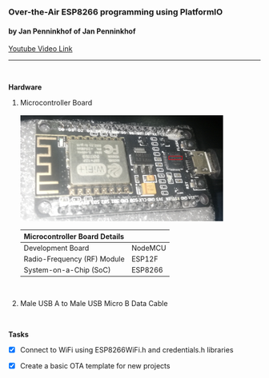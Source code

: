 ### **Over-the-Air ESP8266 programming using PlatformIO**
#### by Jan Penninkhof of Jan Penninkhof

[Youtube Video Link][Jan Penninkhof]

---


<br  />

**Hardware**
1. Microcontroller Board
    <br  />
    <br  />
    ![github](https://raw.githubusercontent.com/lorenzmiranda05/PlatformIoEsp32Tutorial/main/Assets/Images/ESP8266%20ESP-12E%20MCU.png)

    | Microcontroller Board Details | | 
    | - | - | 
    | Development Board | NodeMCU |
    | Radio-Frequency (RF) Module | ESP12F |
    | System-on-a-Chip (SoC) | ESP8266 |
    <br  />
1. Male USB A to Male USB Micro B Data Cable


<br  />

**Tasks**
* [x] Connect to WiFi using ESP8266WiFi.h and credentials.h libraries
* [x] Create a basic OTA template for new projects


<!-- Reusable and Invisible URL Definitions  -->
[Github]: https://github.com
[Jan Penninkhof]: https://www.youtube.com/watch?v=lXchL3hpDO4